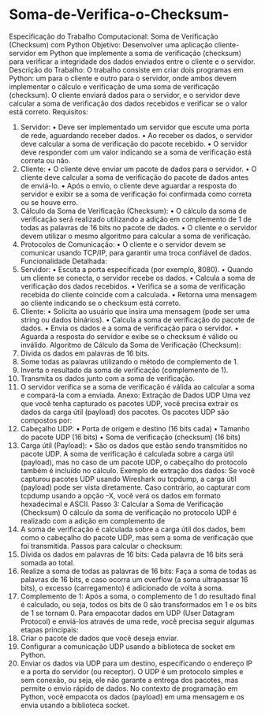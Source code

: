 # Soma-de-Verifica-o-Checksum-

Especificação do Trabalho Computacional: Soma de Verificação (Checksum)
com Python
Objetivo:
Desenvolver uma aplicação cliente-servidor em Python que implemente a soma de verificação
(checksum) para verificar a integridade dos dados enviados entre o cliente e o servidor.
Descrição do Trabalho:
O trabalho consiste em criar dois programas em Python: um para o cliente e outro para o servidor,
onde ambos devem implementar o cálculo e verificação de uma soma de verificação (checksum). O
cliente enviará dados para o servidor, e o servidor deve calcular a soma de verificação dos dados
recebidos e verificar se o valor está correto.
Requisitos:
1. Servidor:
• Deve ser implementado um servidor que escute uma porta de rede, aguardando
receber dados.
• Ao receber os dados, o servidor deve calcular a soma de verificação do pacote
recebido.
• O servidor deve responder com um valor indicando se a soma de verificação está
correta ou não.
2. Cliente:
• O cliente deve enviar um pacote de dados para o servidor.
• O cliente deve calcular a soma de verificação do pacote de dados antes de enviá-lo.
• Após o envio, o cliente deve aguardar a resposta do servidor e exibir se a soma de
verificação foi confirmada como correta ou se houve erro.
3. Cálculo da Soma de Verificação (Checksum):
• O cálculo da soma de verificação será realizado utilizando a adição em
complemento de 1 de todas as palavras de 16 bits no pacote de dados.
• O cliente e o servidor devem utilizar o mesmo algoritmo para calcular a soma de
verificação.
4. Protocolos de Comunicação:
• O cliente e o servidor devem se comunicar usando TCP/IP, para garantir uma troca
confiável de dados.
Funcionalidade Detalhada:
1. Servidor:
• Escuta a porta especificada (por exemplo, 8080).
• Quando um cliente se conecta, o servidor recebe os dados.
• Calcula a soma de verificação dos dados recebidos.
• Verifica se a soma de verificação recebida do cliente coincide com a calculada.
• Retorna uma mensagem ao cliente indicando se o checksum está correto.
2. Cliente:
• Solicita ao usuário que insira uma mensagem (pode ser uma string ou dados
binários).
• Calcula a soma de verificação do pacote de dados.
• Envia os dados e a soma de verificação para o servidor.
• Aguarda a resposta do servidor e exibe se o checksum é válido ou inválido.
Algoritmo de Cálculo da Soma de Verificação (Checksum):
1. Divida os dados em palavras de 16 bits.
2. Some todas as palavras utilizando o método de complemento de 1.
3. Inverta o resultado da soma de verificação (complemento de 1).
4. Transmita os dados junto com a soma de verificação.
5. O servidor verifica se a soma de verificação é válida ao calcular a soma e compará-la com a
enviada.
Anexo:
Extração de Dados UDP
Uma vez que você tenha capturado os pacotes UDP, você precisa extrair os dados da carga útil
(payload) dos pacotes. Os pacotes UDP são compostos por:
1. Cabeçalho UDP:
• Porta de origem e destino (16 bits cada)
• Tamanho do pacote UDP (16 bits)
• Soma de verificação (checksum) (16 bits)
2. Carga útil (Payload):
• São os dados que estão sendo transmitidos no pacote UDP.
A soma de verificação é calculada sobre a carga útil (payload), mas no caso de um pacote UDP, o
cabeçalho do protocolo também é incluído no cálculo.
Exemplo de extração dos dados:
Se você capturou pacotes UDP usando Wireshark ou tcpdump, a carga útil (payload) pode ser vista
diretamente. Caso contrário, ao capturar com tcpdump usando a opção -X, você verá os dados em
formato hexadecimal e ASCII.
Passo 3: Calcular a Soma de Verificação (Checksum)
O cálculo da soma de verificação no protocolo UDP é realizado com a adição em complemento de
1. A soma de verificação é calculada sobre a carga útil dos dados, bem como o cabeçalho do pacote
UDP, mas sem a soma de verificação que foi transmitida.
Passos para calcular o checksum:
1. Divida os dados em palavras de 16 bits: Cada palavra de 16 bits será somada ao total.
2. Realize a soma de todas as palavras de 16 bits: Faça a soma de todas as palavras de 16
bits, e caso ocorra um overflow (a soma ultrapassar 16 bits), o excesso (carregamento) é
adicionado de volta à soma.
3. Complemento de 1: Após a soma, o complemento de 1 do resultado final é calculado, ou
seja, todos os bits de 0 são transformados em 1 e os bits de 1 se tornam 0.
Para empacotar dados em UDP (User Datagram Protocol) e enviá-los através de uma rede, você
precisa seguir algumas etapas principais:
1. Criar o pacote de dados que você deseja enviar.
2. Configurar a comunicação UDP usando a biblioteca de socket em Python.
3. Enviar os dados via UDP para um destino, especificando o endereço IP e a porta do
servidor (ou receptor).
O UDP é um protocolo simples e sem conexão, ou seja, ele não garante a entrega dos pacotes, mas
permite o envio rápido de dados. No contexto de programação em Python, você empacota os dados
(payload) em uma mensagem e os envia usando a biblioteca socket.
